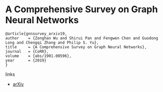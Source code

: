 # A Comprehensive Survey on Graph Neural Networks

```
@article{gnnsurvey_arxiv19,
author    = {Zonghan Wu and Shirui Pan and Fengwen Chen and Guodong Long and Chengqi Zhang and Philip S. Yu},
title     = {A Comprehensive Survey on Graph Neural Networks},
journal   = {CoRR},
volume    = {abs/1901.00596},
year      = {2019}
}
```

links
- [arXiv](https://arxiv.org/abs/1901.00596)
